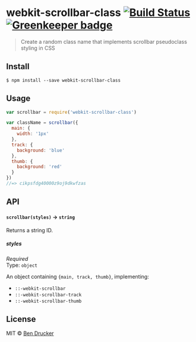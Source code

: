 # webkit-scrollbar-class [![Build Status](https://travis-ci.org/bendrucker/webkit-scrollbar-class.svg?branch=master)](https://travis-ci.org/bendrucker/webkit-scrollbar-class) [![Greenkeeper badge](https://badges.greenkeeper.io/bendrucker/webkit-scrollbar-class.svg)](https://greenkeeper.io/)

> Create a random class name that implements scrollbar pseudoclass styling in CSS


## Install

```
$ npm install --save webkit-scrollbar-class
```


## Usage

```js
var scrollbar = require('webkit-scrollbar-class')

var className = scrollbar({
  main: {
    width: '1px'
  },
  track: {
    background: 'blue'
  },
  thumb: {
    background: 'red'
  }
})
//=> cikpsfdg40000z9oj9dkwfzas
```

## API

#### `scrollbar(styles)` -> `string`

Returns a string ID. 

##### styles

*Required*  
Type: `object`

An object containing `{main, track, thumb}`, implementing:

* `::-webkit-scrollbar`
* `::-webkit-scrollbar-track`
* `::-webkit-scrollbar-thumb`


## License

MIT © [Ben Drucker](http://bendrucker.me)
